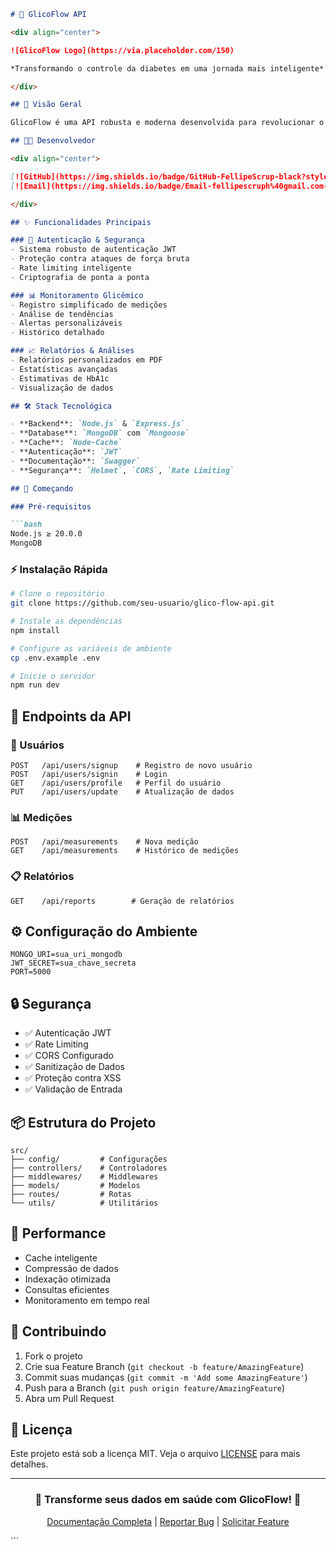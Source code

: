 ```markdown:README.md
# 🌟 GlicoFlow API

<div align="center">

![GlicoFlow Logo](https://via.placeholder.com/150)

*Transformando o controle da diabetes em uma jornada mais inteligente*

</div>

## 🚀 Visão Geral

GlicoFlow é uma API robusta e moderna desenvolvida para revolucionar o monitoramento da diabetes. Com recursos avançados de rastreamento, análise e geração de relatórios, nossa API oferece uma solução completa para o gerenciamento de dados glicêmicos.

## 👨‍💻 Desenvolvedor

<div align="center">

[![GitHub](https://img.shields.io/badge/GitHub-FellipeScrup-black?style=for-the-badge&logo=github)](https://github.com/FellipeScrup)
[![Email](https://img.shields.io/badge/Email-fellipescruph%40gmail.com-red?style=for-the-badge&logo=gmail)](mailto:fellipescruph@gmail.com)

</div>

## ✨ Funcionalidades Principais

### 🔐 Autenticação & Segurança
- Sistema robusto de autenticação JWT
- Proteção contra ataques de força bruta
- Rate limiting inteligente
- Criptografia de ponta a ponta

### 📊 Monitoramento Glicêmico
- Registro simplificado de medições
- Análise de tendências
- Alertas personalizáveis
- Histórico detalhado

### 📈 Relatórios & Análises
- Relatórios personalizados em PDF
- Estatísticas avançadas
- Estimativas de HbA1c
- Visualização de dados

## 🛠️ Stack Tecnológica

- **Backend**: `Node.js` & `Express.js`
- **Database**: `MongoDB` com `Mongoose`
- **Cache**: `Node-Cache`
- **Autenticação**: `JWT`
- **Documentação**: `Swagger`
- **Segurança**: `Helmet`, `CORS`, `Rate Limiting`

## 🚀 Começando

### Pré-requisitos

```bash
Node.js ≥ 20.0.0
MongoDB
```

### ⚡ Instalação Rápida

```bash
# Clone o repositório
git clone https://github.com/seu-usuario/glico-flow-api.git

# Instale as dependências
npm install

# Configure as variáveis de ambiente
cp .env.example .env

# Inicie o servidor
npm run dev
```

## 📡 Endpoints da API

### 👤 Usuários
```http
POST   /api/users/signup    # Registro de novo usuário
POST   /api/users/signin    # Login
GET    /api/users/profile   # Perfil do usuário
PUT    /api/users/update    # Atualização de dados
```

### 📊 Medições
```http
POST   /api/measurements    # Nova medição
GET    /api/measurements    # Histórico de medições
```

### 📋 Relatórios
```http
GET    /api/reports        # Geração de relatórios
```

## ⚙️ Configuração do Ambiente

```env
MONGO_URI=sua_uri_mongodb
JWT_SECRET=sua_chave_secreta
PORT=5000
```

## 🔒 Segurança

- ✅ Autenticação JWT
- ✅ Rate Limiting
- ✅ CORS Configurado
- ✅ Sanitização de Dados
- ✅ Proteção contra XSS
- ✅ Validação de Entrada

## 📦 Estrutura do Projeto

```
src/
├── config/         # Configurações
├── controllers/    # Controladores
├── middlewares/    # Middlewares
├── models/         # Modelos
├── routes/         # Rotas
└── utils/          # Utilitários
```

## 🚀 Performance

- Cache inteligente
- Compressão de dados
- Indexação otimizada
- Consultas eficientes
- Monitoramento em tempo real

## 🤝 Contribuindo

1. Fork o projeto
2. Crie sua Feature Branch (`git checkout -b feature/AmazingFeature`)
3. Commit suas mudanças (`git commit -m 'Add some AmazingFeature'`)
4. Push para a Branch (`git push origin feature/AmazingFeature`)
5. Abra um Pull Request

## 📄 Licença

Este projeto está sob a licença MIT. Veja o arquivo [LICENSE](LICENSE) para mais detalhes.

---

<div align="center">

### 🌟 Transforme seus dados em saúde com GlicoFlow! 🌟

[Documentação Completa](https://seu-site.com/docs) | [Reportar Bug](https://github.com/seu-usuario/glico-flow-api/issues) | [Solicitar Feature](https://github.com/seu-usuario/glico-flow-api/issues)

</div>
```

